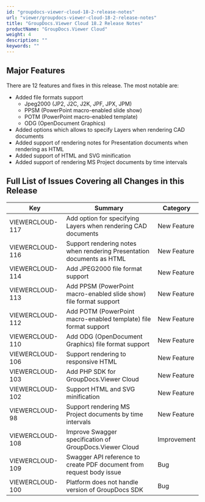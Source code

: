 ```yaml
---
id: "groupdocs-viewer-cloud-18-2-release-notes"
url: "viewer/groupdocs-viewer-cloud-18-2-release-notes"
title: "GroupDocs.Viewer Cloud 18.2 Release Notes"
productName: "GroupDocs.Viewer Cloud"
weight: 4
description: ""
keywords: ""
---
```


## Major Features ##

There are 12 features and fixes in this release. The most notable are:

* Added file formats support
    * Jpeg2000 (JP2, J2C, J2K, JPF, JPX, JPM)
    * PPSM (PowerPoint macro-enabled slide show)
    * POTM (PowerPoint macro-enabled template)
    * ODG (OpenDocument Graphics)
* Added options which allows to specify Layers when rendering CAD documents
* Added support of rendering notes for Presentation documents when rendering as HTML
* Added support of HTML and SVG minification
* Added support of rendering MS Project documents by time intervals

## Full List of Issues Covering all Changes in this Release ##

|Key|Summary|Category
|---|---|---
|VIEWERCLOUD-117|Add option for specifying Layers when rendering CAD documents|New Feature
|VIEWERCLOUD-116|Support rendering notes when rendering Presentation documents as HTML|New Feature
|VIEWERCLOUD-114|Add JPEG2000 file format support|New Feature
|VIEWERCLOUD-113|Add PPSM (PowerPoint macro-enabled slide show) file format support|New Feature
|VIEWERCLOUD-112|Add POTM (PowerPoint macro-enabled template) file format support|New Feature
|VIEWERCLOUD-110|Add ODG (OpenDocument Graphics) file format support|New Feature
|VIEWERCLOUD-106|Support rendering to responsive HTML|New Feature
|VIEWERCLOUD-103|Add PHP SDK for GroupDocs.Viewer Cloud|New Feature
|VIEWERCLOUD-102|Support HTML and SVG minification|New Feature
|VIEWERCLOUD-98|Support rendering MS Project documents by time intervals|New Feature
|VIEWERCLOUD-108|Improve Swagger specification of GroupDocs.Viewer Cloud|Improvement
|VIEWERCLOUD-109|Swagger API reference to create PDF document from request body issue|Bug
|VIEWERCLOUD-100|Platform does not handle version of GroupDocs SDK|Bug
